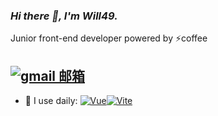 ### _Hi there 👋, I'm Will49._

Junior front-end developer powered by ⚡coffee

## [![gmail 邮箱](https://img.shields.io/badge/Gmail-D14836?logo=gmail&logoColor=white)](mailto:will1148683448@gmail.com)

- 🚀 I use daily: [![Vue](https://img.shields.io/badge/Vue.js-35495E?logo=vue.js&logoColor=4FC08D)](https://vuejs.org/)[![Vite](https://img.shields.io/badge/Vite-646CFF?logo=vite&logoColor=FFD62E)](https://vite.dev/)

